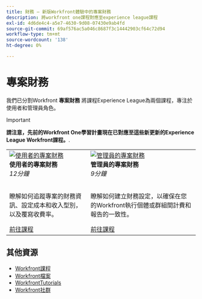 ```yaml
---
title: 財務 — 新版Workfront體驗中的專案財務
description: 將workfront one課程對應至experience league課程
exl-id: 4d6de4c4-a5e7-4630-9d08-07430e9ab4fd
source-git-commit: 69af576ac5a046c8687f3c14442903cf64c72d94
workflow-type: tm+mt
source-wordcount: '138'
ht-degree: 0%

---
```


# 專案財務

我們已分割Workfront **專案財務** 將課程Experience League為兩個課程，專注於使用者和管理員角色。

>[!IMPORTANT]
>
>**請注意，先前的Workfront One學習計畫現在已對應至這些新更新的Experience League Workfront課程。**.

<table>
  <tr>
   <td>
      <a href="https://experienceleague.adobe.com/docs/courses/using/workfront-u-1-2023-1-finances.html">
      <img alt="使用者的專案財務" src="https://cdn.experienceleague.adobe.com/thumb/project-finances-for-users.png"/>
      </a>
      <div>
         <strong>使用者的專案財務</strong></a>         
         <br/><em>12分鐘</em>
      </div>
      <p>
        <br/>
         瞭解如何追蹤專案的財務資訊、設定成本和收入型別，以及覆寫收費率。
      </p>
      <a  rel="noreferrer" target="_blank" href="https://experienceleague.adobe.com/docs/courses/using/workfront-u-1-2023-1-finances.html" class="spectrum-Button spectrum-Button--primary spectrum-Button--sizeM">
      <span class="spectrum-Button-label has-no-wrap has-text-weight-bold">前往課程</span>
      </a>
   </td>
      <td>
      <a href="https://experienceleague.adobe.com/docs/courses/using/workfront-a-1-2023-1-finances.html">
      <img alt="管理員的專案財務" src="https://cdn.experienceleague.adobe.com/thumb/project-finances-for-administrators.png"/>
      </a>
      <div>
         <strong>管理員的專案財務</strong></a>         
         <br/><em>9分鐘</em>
      </div>
      <p>
        <br/>
         瞭解如何建立財務設定，以確保在您的Workfront執行個體或群組間計費和報告的一致性。
      </p>
      <a  rel="noreferrer" target="_blank" href="https://experienceleague.adobe.com/docs/courses/using/workfront-a-1-2023-1-finances.html" class="spectrum-Button spectrum-Button--primary spectrum-Button--sizeM">
      <span class="spectrum-Button-label has-no-wrap has-text-weight-bold">前往課程</span>
      </a>
   </td>
  </tr>

</table>

## 其他資源

* [Workfront課程](https://experienceleague.adobe.com/?lang=en&amp;Solution=Workfront#courses)
* [Workfront檔案](https://experienceleague.adobe.com/docs/workfront.html)
* [WorkfrontTutorials](https://experienceleague.adobe.com/docs/workfront-learn/tutorials-workfront/home.html)
* [Workfront社群](https://experienceleaguecommunities.adobe.com/t5/workfront/ct-p/workfront)


